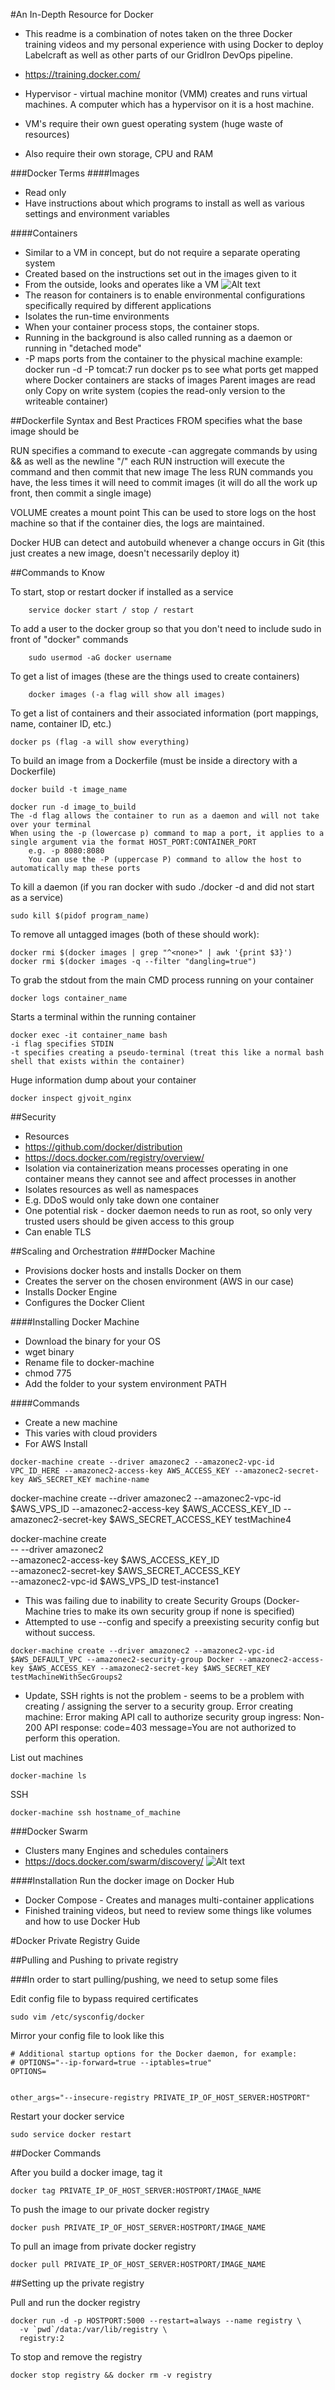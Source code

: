 #An In-Depth Resource for Docker
- This readme is a combination of notes taken on the three Docker training videos and my personal experience with using Docker to deploy Labelcraft as well as other parts of our GridIron DevOps pipeline.
- https://training.docker.com/

- Hypervisor - virtual machine monitor (VMM) creates and runs virtual machines. A computer which has a hypervisor on it is a host machine.
- VM's require their own guest operating system (huge waste of resources)
- Also require their own storage, CPU and RAM

###Docker Terms
####Images
- Read only
- Have instructions about which programs to install as well as various settings and environment variables

####Containers
- Similar to a VM in concept, but do not require a separate operating system
- Created based on the instructions set out in the images given to it
- From the outside, looks and operates like a VM
![Alt text](https://i.gyazo.com/8822ffd6c99d6d544e33b78f3d39f752.png?raw=true "Container Explanation")
- The reason for containers is to enable environmental configurations specifically required by different applications
- Isolates the run-time environments
- When your container process stops, the container stops.
- Running in the background is also called running as a daemon or running in "detached mode"
- -P maps ports from the container to the physical machine
example: docker run -d -P tomcat:7
run docker ps to see what ports get mapped where
Docker containers are stacks of images
Parent images are read only
Copy on write system (copies the read-only version to the writeable container)

##Dockerfile Syntax and Best Practices
FROM specifies what the base image should be

RUN specifies a command to execute
	-can aggregate commands by using && as well as the newline "/"
	each RUN instruction will execute the command and then commit that new image
	The less RUN commands you have, the less times it will need to commit images (it will do all the work up front, then commit a single image)

VOLUME creates a mount point
	This can be used to store logs on the host machine so that if the container dies, the logs are maintained.

Docker HUB can detect and autobuild whenever a change occurs in Git (this just creates a new image, doesn't necessarily deploy it)

##Commands to Know

To start, stop or restart docker if installed as a service
```shell
	service docker start / stop / restart
```

To add a user to the docker group so that you don't need to include sudo in front of "docker" commands
```shell
	sudo usermod -aG docker username
```

To get a list of images (these are the things used to create containers)
```shell
	docker images (-a flag will show all images)
```

To get a list of containers and their associated information (port mappings, name, container ID, etc.)
```shell
docker ps (flag -a will show everything)
```
To build an image from a Dockerfile (must be inside a directory with a Dockerfile)
```shell
docker build -t image_name
```


```shell
docker run -d image_to_build
The -d flag allows the container to run as a daemon and will not take over your terminal
When using the -p (lowercase p) command to map a port, it applies to a single argument via the format HOST_PORT:CONTAINER_PORT
	e.g. -p 8080:8080
	You can use the -P (uppercase P) command to allow the host to automatically map these ports
```

To kill a daemon (if you ran docker with sudo ./docker -d and did not start as a service)
```shell
sudo kill $(pidof program_name) 
```

To remove all untagged images (both of these should work):
```shell
docker rmi $(docker images | grep "^<none>" | awk '{print $3}')
docker rmi $(docker images -q --filter "dangling=true")
```

To grab the stdout from the main CMD process running on your container
```shell
docker logs container_name
```

Starts a terminal within the running container
```shell
docker exec -it container_name bash
-i flag specifies STDIN
-t specifies creating a pseudo-terminal (treat this like a normal bash shell that exists within the container)
```

Huge information dump about your container
```shell
docker inspect gjvoit_nginx
```

##Security
- Resources
- https://github.com/docker/distribution
- https://docs.docker.com/registry/overview/
- Isolation via containerization means processes operating in one container means they cannot see and affect processes in another
- Isolates resources as well as namespaces
- E.g. DDoS would only take down one container
- One potential risk - docker daemon needs to run as root, so only very trusted users should be given access to this group
- Can enable TLS

##Scaling and Orchestration
###Docker Machine
- Provisions docker hosts and installs Docker on them
- Creates the server on the chosen environment (AWS in our case)
- Installs Docker Engine
- Configures the Docker Client

####Installing Docker Machine
- Download the binary for your OS
- wget binary
- Rename file to docker-machine
- chmod 775
- Add the folder to your system environment PATH

####Commands
- Create a new machine
- This varies with cloud providers
- For AWS Install
```shell
docker-machine create --driver amazonec2 --amazonec2-vpc-id VPC_ID_HERE --amazonec2-access-key AWS_ACCESS_KEY --amazonec2-secret-key AWS_SECRET_KEY machine-name
```

docker-machine create --driver amazonec2 --amazonec2-vpc-id $AWS_VPS_ID --amazonec2-access-key $AWS_ACCESS_KEY_ID --amazonec2-secret-key $AWS_SECRET_ACCESS_KEY testMachine4 


docker-machine create \
    --
    --driver amazonec2 \
    --amazonec2-access-key $AWS_ACCESS_KEY_ID \
    --amazonec2-secret-key $AWS_SECRET_ACCESS_KEY \
    --amazonec2-vpc-id $AWS_VPS_ID
    test-instance1

- This was failing due to inability to create Security Groups (Docker-Machine tries to make its own security group if none is specified)
- Attempted to use --config and specify a preexisting security config but without success.

```shell
docker-machine create --driver amazonec2 --amazonec2-vpc-id $AWS_DEFAULT_VPC --amazonec2-security-group Docker --amazonec2-access-key $AWS_ACCESS_KEY --amazonec2-secret-key $AWS_SECRET_KEY testMachineWithSecGroups2
```
- Update, SSH rights is not the problem - seems to be a problem with creating / assigning the server to a security group.
Error creating machine: Error making API call to authorize security group ingress: Non-200 API response: code=403 message=You are not authorized to perform this operation.

List out machines
```shell
docker-machine ls
```

SSH
```shell
docker-machine ssh hostname_of_machine
```

###Docker Swarm
- Clusters many Engines and schedules containers
- https://docs.docker.com/swarm/discovery/
![Alt text](https://i.gyazo.com/12cf67add75d74400e7988f120faa59a.png?raw=true "How Swarm Works")

####Installation
Run the docker image on Docker Hub


- Docker Compose - Creates and manages multi-container applications
- Finished training videos, but need to review some things like volumes and how to use Docker Hub

#Docker Private Registry Guide

##Pulling and Pushing to private registry

###In order to start pulling/pushing, we need to setup some files

Edit config file to bypass required certificates
```shell
sudo vim /etc/sysconfig/docker
```

Mirror your config file to look like this
```shell
# Additional startup options for the Docker daemon, for example:
# OPTIONS="--ip-forward=true --iptables=true" 
OPTIONS= 
 
 
other_args="--insecure-registry PRIVATE_IP_OF_HOST_SERVER:HOSTPORT"
```

Restart your docker service
```shell 
sudo service docker restart
```
##Docker Commands

After you build a docker image, tag it
```shell
docker tag PRIVATE_IP_OF_HOST_SERVER:HOSTPORT/IMAGE_NAME
```

To push the image to our private docker registry
```shell
docker push PRIVATE_IP_OF_HOST_SERVER:HOSTPORT/IMAGE_NAME
```

To pull an image from private docker registry
```shell
docker pull PRIVATE_IP_OF_HOST_SERVER:HOSTPORT/IMAGE_NAME
```

##Setting up the private registry

Pull and run the docker registry
```shell
docker run -d -p HOSTPORT:5000 --restart=always --name registry \
  -v `pwd`/data:/var/lib/registry \
  registry:2
  ```

To stop and remove the registry
```shell
docker stop registry && docker rm -v registry
```


